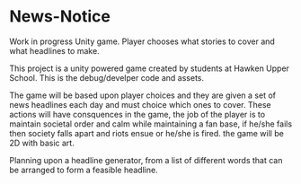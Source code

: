 # News-Notice
Work in progress Unity game. Player chooses what stories to cover and what headlines to make.


This project is a unity powered game created by students at Hawken Upper School. This is the debug/develper code and assets.

The game will be based upon player choices and they are given a set of news headlines each day and must choice which ones to cover. These actions will have consquences in the game, the job of the player is to maintain societal order and calm while maintaining a fan base, if he/she fails then society falls apart and riots ensue or he/she is fired. the game will be 2D with basic art.

Planning upon a headline generator, from a list of different words that can be arranged to form a feasible headline.
